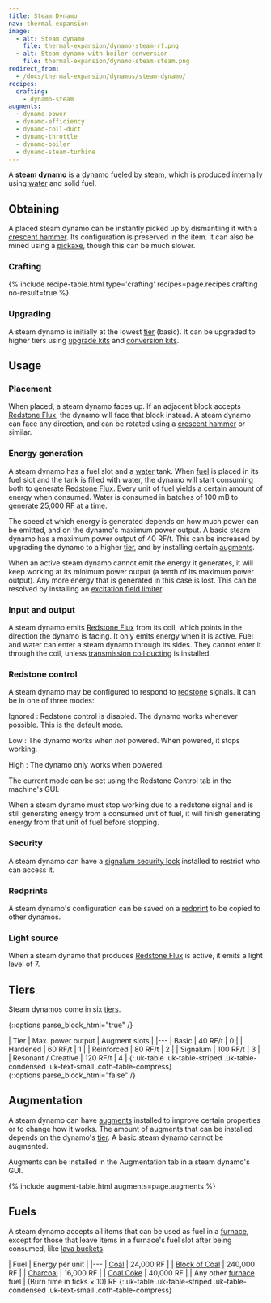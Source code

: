 ```yaml
---
title: Steam Dynamo
nav: thermal-expansion
image:
  - alt: Steam dynamo
    file: thermal-expansion/dynamo-steam-rf.png
  - alt: Steam dynamo with boiler conversion
    file: thermal-expansion/dynamo-steam-steam.png
redirect_from:
  - /docs/thermal-expansion/dynamos/steam-dynamo/
recipes:
  crafting:
    - dynamo-steam
augments:
  - dynamo-power
  - dynamo-efficiency
  - dynamo-coil-duct
  - dynamo-throttle
  - dynamo-boiler
  - dynamo-steam-turbine
---
```


A **steam dynamo** is a [dynamo](/docs/dynamos/) fueled by
[steam](/docs/steam/), which is produced internally using
[water](https://minecraft.gamepedia.com/Water) and solid fuel.


Obtaining
---------

A placed steam dynamo can be instantly picked up by dismantling it with a
[crescent hammer](/docs/crescent-hammer/). Its configuration is preserved in the
item. It can also be mined using a
[pickaxe](https://minecraft.gamepedia.com/Pickaxe), though this can be much
slower.

### Crafting
{% include recipe-table.html type='crafting' recipes=page.recipes.crafting no-result=true %}

### Upgrading
A steam dynamo is initially at the lowest [tier](#tiers) (basic). It can be
upgraded to higher tiers using [upgrade kits](/docs/upgrade-kits/) and
[conversion kits](/docs/conversion-kits/).


Usage
-----

### Placement
When placed, a steam dynamo faces up. If an adjacent block accepts [Redstone
Flux](/docs/redstone-flux/), the dynamo will face that block instead. A steam
dynamo can face any direction, and can be rotated using a [crescent
hammer](/docs/crescent-hammer/) or similar.

### Energy generation
A steam dynamo has a fuel slot and a
[water](https://minecraft.gamepedia.com/Water) tank. When [fuel](#fuels) is
placed in its fuel slot and the tank is filled with water, the dynamo will start
consuming both to generate [Redstone Flux](/docs/redstone-flux/). Every unit of
fuel yields a certain amount of energy when consumed. Water is consumed in
batches of 100 mB to generate 25,000 RF at a time.

The speed at which energy is generated depends on how much power can be emitted,
and on the dynamo's maximum power output. A basic steam dynamo has a maximum
power output of 40 RF/t. This can be increased by upgrading the dynamo to a
higher [tier](#tiers), and by installing certain [augments](#augmentation).

When an active steam dynamo cannot emit the energy it generates, it will keep
working at its minimum power output (a tenth of its maximum power output). Any
more energy that is generated in this case is lost. This can be resolved by
installing an [excitation field
limiter](/docs/augment-excitation-field-limiter/).

### Input and output
A steam dynamo emits [Redstone Flux](/docs/redstone-flux/) from its coil, which
points in the direction the dynamo is facing. It only emits energy when it is
active. Fuel and water can enter a steam dynamo through its sides. They cannot
enter it through the coil, unless [transmission coil
ducting](/docs/augment-transmission-coil-ducting/) is installed.

### Redstone control
A steam dynamo may be configured to respond to
[redstone](https://minecraft.gamepedia.com/Redstone) signals. It can be in one
of three modes:

Ignored
: Redstone control is disabled. The dynamo works whenever possible. This is the
default mode.

Low
: The dynamo works when *not* powered. When powered, it stops working.

High
: The dynamo only works when powered.

The current mode can be set using the Redstone Control tab in the machine's GUI.

When a steam dynamo must stop working due to a redstone signal and is still
generating energy from a consumed unit of fuel, it will finish generating energy
from that unit of fuel before stopping.

### Security
A steam dynamo can have a [signalum security
lock](/docs/signalum-security-lock/) installed to restrict who can access it.

### Redprints
A steam dynamo's configuration can be saved on a [redprint](/docs/redprint/) to
be copied to other dynamos.

### Light source
When a steam dynamo that produces [Redstone Flux](/docs/redstone-flux/) is
active, it emits a light level of 7.


Tiers
-----

Steam dynamos come in six [tiers](/docs/tiers/).

{::options parse_block_html="true" /}
<div class="uk-overflow-container">
| Tier | Max. power output | Augment slots |
|---
| Basic | 40 RF/t | 0 |
| Hardened | 60 RF/t | 1 |
| Reinforced | 80 RF/t | 2 |
| Signalum | 100 RF/t | 3 |
| Resonant / Creative | 120 RF/t | 4 |
{:.uk-table .uk-table-striped .uk-table-condensed .uk-text-small .cofh-table-compress}
</div>
{::options parse_block_html="false" /}


Augmentation
------------

A steam dynamo can have [augments](/docs/augments/) installed to improve certain
properties or to change how it works. The amount of augments that can be
installed depends on the dynamo's [tier](#tiers). A basic steam dynamo cannot be
augmented.

Augments can be installed in the Augmentation tab in a steam dynamo's GUI.

{% include augment-table.html augments=page.augments %}


Fuels
-----

A steam dynamo accepts all items that can be used as fuel in a
[furnace](https://minecraft.gamepedia.com/Furnace), except for those that leave
items in a furnace's fuel slot after being consumed, like [lava
buckets](https://minecraft.gamepedia.com/Lava_Bucket).

| Fuel | Energy per unit |
|---
| [Coal](https://minecraft.gamepedia.com/Coal) | 24,000 RF |
| [Block of Coal](https://minecraft.gamepedia.com/Block_of_Coal) | 240,000 RF |
| [Charcoal](https://minecraft.gamepedia.com/Charcoal) | 16,000 RF |
| [Coal Coke](/docs/coal-coke/) | 40,000 RF |
| Any other [furnace](https://minecraft.gamepedia.com/Furnace) fuel | (Burn time in ticks × 10) RF
{:.uk-table .uk-table-striped .uk-table-condensed .uk-text-small .cofh-table-compress}
